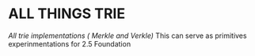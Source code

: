 
# ALL THINGS TRIE
  *All trie implementations ( Merkle and Verkle)*
This can serve as primitives experinmentations for 2.5 Foundation